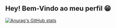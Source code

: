 ## Hey! Bem-Vindo ao meu perfil 😁 
[![Anurag's GitHub stats](https://github-readme-stats.vercel.app/api?deckster-lorenzoanuraghazra)](https://github.com/anuraghazra/github-readme-stats)
